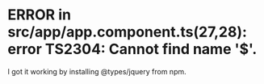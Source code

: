 ERROR in src/app/app.component.ts(27,28): error TS2304: Cannot find name '$'.
===================================================================

I got it working by installing @types/jquery from npm.